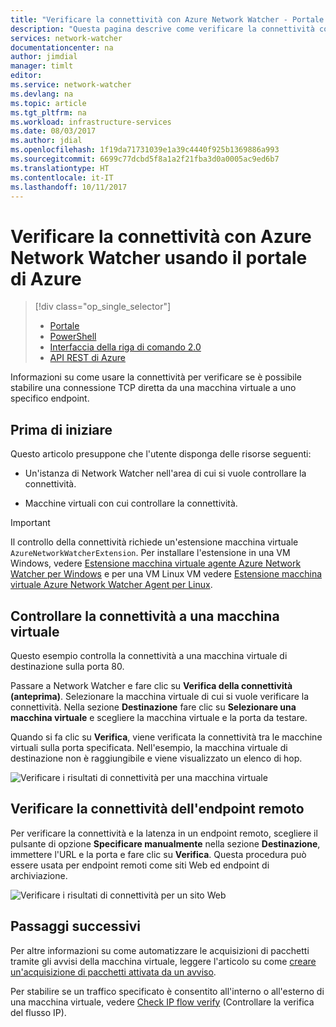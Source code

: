 ```yaml
---
title: "Verificare la connettività con Azure Network Watcher - Portale di Azure | Microsoft Docs"
description: "Questa pagina descrive come verificare la connettività con Network Watcher usando il portale di Azure"
services: network-watcher
documentationcenter: na
author: jimdial
manager: timlt
editor: 
ms.service: network-watcher
ms.devlang: na
ms.topic: article
ms.tgt_pltfrm: na
ms.workload: infrastructure-services
ms.date: 08/03/2017
ms.author: jdial
ms.openlocfilehash: 1f19da71731039e1a39c4440f925b1369886a993
ms.sourcegitcommit: 6699c77dcbd5f8a1a2f21fba3d0a0005ac9ed6b7
ms.translationtype: HT
ms.contentlocale: it-IT
ms.lasthandoff: 10/11/2017
---
```

# <a name="check-connectivity-with-azure-network-watcher-using-the-azure-portal"></a>Verificare la connettività con Azure Network Watcher usando il portale di Azure

> [!div class="op_single_selector"]
> - [Portale](network-watcher-connectivity-portal.md)
> - [PowerShell](network-watcher-connectivity-powershell.md)
> - [Interfaccia della riga di comando 2.0](network-watcher-connectivity-cli.md)
> - [API REST di Azure](network-watcher-connectivity-rest.md)

Informazioni su come usare la connettività per verificare se è possibile stabilire una connessione TCP diretta da una macchina virtuale a uno specifico endpoint.

## <a name="before-you-begin"></a>Prima di iniziare

Questo articolo presuppone che l'utente disponga delle risorse seguenti:

* Un'istanza di Network Watcher nell'area di cui si vuole controllare la connettività.

* Macchine virtuali con cui controllare la connettività.

> [!IMPORTANT]
> Il controllo della connettività richiede un'estensione macchina virtuale `AzureNetworkWatcherExtension`. Per installare l'estensione in una VM Windows, vedere [Estensione macchina virtuale agente Azure Network Watcher per Windows](../virtual-machines/windows/extensions-nwa.md) e per una VM Linux VM vedere [Estensione macchina virtuale Azure Network Watcher Agent per Linux](../virtual-machines/linux/extensions-nwa.md).

## <a name="check-connectivity-to-a-virtual-machine"></a>Controllare la connettività a una macchina virtuale

Questo esempio controlla la connettività a una macchina virtuale di destinazione sulla porta 80.

Passare a Network Watcher e fare clic su **Verifica della connettività (anteprima)**. Selezionare la macchina virtuale di cui si vuole verificare la connettività. Nella sezione **Destinazione** fare clic su **Selezionare una macchina virtuale** e scegliere la macchina virtuale e la porta da testare.

Quando si fa clic su **Verifica**, viene verificata la connettività tra le macchine virtuali sulla porta specificata. Nell'esempio, la macchina virtuale di destinazione non è raggiungibile e viene visualizzato un elenco di hop.

![Verificare i risultati di connettività per una macchina virtuale][1]

## <a name="check-remote-endpoint-connectivity"></a>Verificare la connettività dell'endpoint remoto

Per verificare la connettività e la latenza in un endpoint remoto, scegliere il pulsante di opzione **Specificare manualmente** nella sezione **Destinazione**, immettere l'URL e la porta e fare clic su **Verifica**.  Questa procedura può essere usata per endpoint remoti come siti Web ed endpoint di archiviazione.

![Verificare i risultati di connettività per un sito Web][2]

## <a name="next-steps"></a>Passaggi successivi

Per altre informazioni su come automatizzare le acquisizioni di pacchetti tramite gli avvisi della macchina virtuale, leggere l'articolo su come [creare un'acquisizione di pacchetti attivata da un avviso](network-watcher-alert-triggered-packet-capture.md).

Per stabilire se un traffico specificato è consentito all'interno o all'esterno di una macchina virtuale, vedere [Check IP flow verify](network-watcher-check-ip-flow-verify-portal.md) (Controllare la verifica del flusso IP).

[1]: ./media/network-watcher-connectivity-portal/figure1.png
[2]: ./media/network-watcher-connectivity-portal/figure2.png
